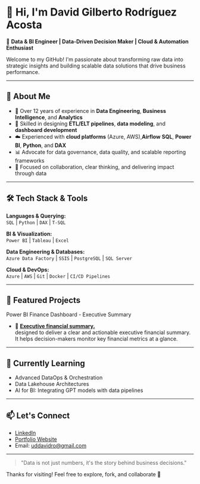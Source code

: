 # 👋 Hi, I'm David Gilberto Rodríguez Acosta

🎯 **Data & BI Engineer | Data-Driven Decision Maker | Cloud & Automation Enthusiast**

Welcome to my GitHub! I'm passionate about transforming raw data into strategic insights and building scalable data solutions that drive business performance.

---

## 🚀 About Me

- 💼 Over 12 years of experience in **Data Engineering**, **Business Intelligence**, and **Analytics**  
- 🧠 Skilled in designing **ETL/ELT pipelines**, **data modeling**, and **dashboard development**  
- ☁️ Experienced with **cloud platforms** (Azure, AWS),**Airflow** **SQL**, **Power BI**, **Python**, and **DAX**  
- 📊 Advocate for data governance, data quality, and scalable reporting frameworks  
- 🤝 Focused on collaboration, clear thinking, and delivering impact through data  

---

## 🛠️ Tech Stack & Tools

**Languages & Querying:**  
`SQL` | `Python` | `DAX` | `T-SQL`

**BI & Visualization:**  
`Power BI` | `Tableau` | `Excel` 

**Data Engineering & Databases:**  
`Azure Data Factory` | `SSIS` | `PostgreSQL` | `SQL Server`

**Cloud & DevOps:**  
`Azure` | `AWS` | `Git` | `Docker` | `CI/CD Pipelines`

---

## 📂 Featured Projects

Power BI Finance Dashboard - Executive Summary
- 💸 **[Executive financial summary.](https://github.com/dathos1984/powerbi-finance-dashboard-executive-summary)**  
  designed to deliver a clear and actionable executive financial summary. It helps decision-makers monitor key financial metrics at a glance.
<!--
- 📦 **[Inventory Optimization Tool](https://github.com/dathos1984/inventory-optimizer)**  
  Python-based model for predicting stock shortages and reducing overstock using historical data

- 📈 **[KPI Dashboard Suite](https://github.com/dathos1984/kpi-dashboard-suite)**  
  Dynamic dashboard templates for executive reporting using Power BI and DAX
-->
---

## 🌱 Currently Learning

- Advanced DataOps & Orchestration  
- Data Lakehouse Architectures  
- AI for BI: Integrating GPT models with data pipelines

---

## 📫 Let's Connect

- [LinkedIn](https://www.linkedin.com/in/dgra/)  
- [Portfolio Website](https://dathos1984.github.io/data-bi-cv/)  
- Email: uddavidro@gmail.com

---

> "Data is not just numbers, it's the story behind business decisions."

Thanks for visiting! Feel free to explore, fork, and collaborate 🚀
